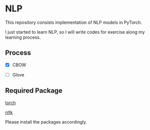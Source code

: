 # NLP

This repository consists implementation of NLP models in PyTorch.

I just started to learn NLP, so I will write codes for exercise along my learning process. 

## Process
- [x] CBOW
- [ ] Glove


## Required Package
[torch](https://github.com/pytorch/pytorch)

[nltk](http://www.nltk.org)

Please install the packages accordingly. 
